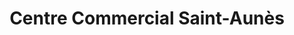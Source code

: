 ---
title: "Centre Commercial Saint-Aunès"
url: /saint-aunes/centre-commercial-saint-aunes/
shop: centre commercial
---